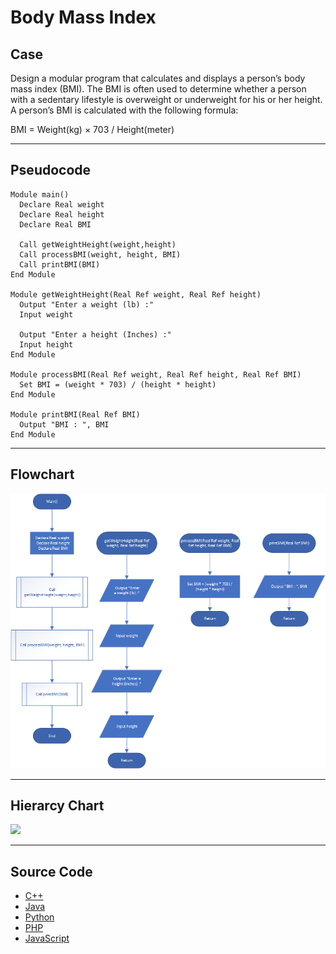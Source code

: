 # Body Mass Index

## Case

Design a modular program that calculates and displays a person’s body mass index (BMI). The BMI is often used to determine whether a person with a sedentary lifestyle is overweight or underweight for his or her height. A person’s BMI is calculated with the following formula:

BMI = Weight(kg) × 703 / Height(meter)

<hr>

## Pseudocode

```
Module main()
  Declare Real weight
  Declare Real height
  Declare Real BMI

  Call getWeightHeight(weight,height)
  Call processBMI(weight, height, BMI)
  Call printBMI(BMI)
End Module

Module getWeightHeight(Real Ref weight, Real Ref height)
  Output "Enter a weight (lb) :"
  Input weight

  Output "Enter a height (Inches) :"
  Input height
End Module

Module processBMI(Real Ref weight, Real Ref height, Real Ref BMI)
  Set BMI = (weight * 703) / (height * height)
End Module

Module printBMI(Real Ref BMI)
  Output "BMI : ", BMI
End Module
```

<hr>

## Flowchart

<img src="bodyMassIndexFlowchart.png"  >

<hr>

## Hierarcy Chart

<img src="dbodyMassIndexHierarchychart.png"  >

<hr>

## Source Code

- [C++](bodyMassIndex.cpp)
- [Java](bodyMassIndex.java)
- [Python](bodyMassIndex.py)
- [PHP](bodyMassIndex.php)
- [JavaScript](bodyMassIndex.js)
